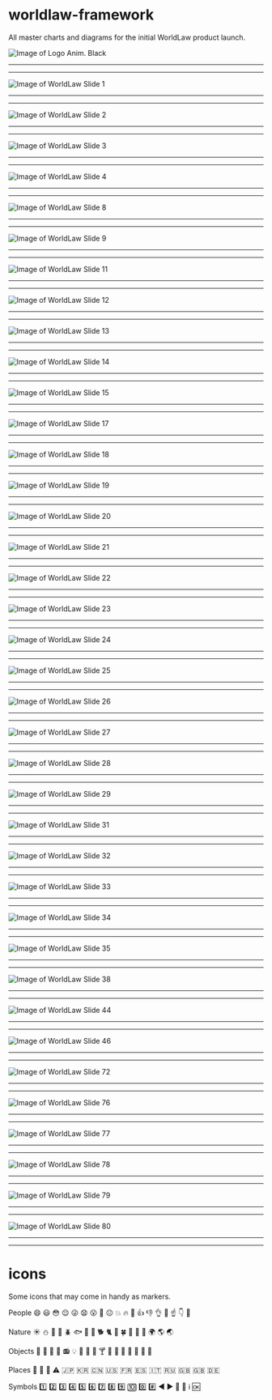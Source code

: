 # worldlaw-framework
All master charts and diagrams for the initial WorldLaw product launch.

![Image of Logo Anim. Black](http://blackboxlaw.com/images/wl-anim-2020-black-12-black.gif)

---
--- 

![Image of WorldLaw Slide 1](https://www.lucidchart.com/publicSegments/view/f44517b1-e84b-4684-a7d7-9ec336763634/image.png)

---
--- 

![Image of WorldLaw Slide 2](https://www.lucidchart.com/publicSegments/view/a8872379-d5ef-47ae-b447-2b0299fb91db/image.png)

---
--- 

![Image of WorldLaw Slide 3](https://www.lucidchart.com/publicSegments/view/a469eea3-3b46-4c0b-b208-1b53b03104b2/image.png)

---
--- 

![Image of WorldLaw Slide 4](https://www.lucidchart.com/publicSegments/view/c4d816bb-4431-4b08-b245-0f145b1efdde/image.png)

---
--- 

![Image of WorldLaw Slide 8](https://www.lucidchart.com/publicSegments/view/356f4f92-ee5c-426d-b0e7-aa7cf79bea81/image.png)

---
--- 

![Image of WorldLaw Slide 9](https://www.lucidchart.com/publicSegments/view/3d9c9cb3-db42-429e-912b-cdddc565ecd7/image.png)

---
--- 

![Image of WorldLaw Slide 11](https://www.lucidchart.com/publicSegments/view/6a3c23bf-f84b-4844-b2c8-9b4a840c35c6/image.png)

---
--- 

![Image of WorldLaw Slide 12](https://www.lucidchart.com/publicSegments/view/3f415703-72b0-4ad8-9720-84de3da07c12/image.png)

---
--- 

![Image of WorldLaw Slide 13](https://www.lucidchart.com/publicSegments/view/ef03a56a-3ce2-4442-81a5-69e0bbcd9012/image.png)

---
--- 

![Image of WorldLaw Slide 14](https://www.lucidchart.com/publicSegments/view/81d81b5d-a37a-4d15-9973-fc1d53233685/image.png)

---
--- 

![Image of WorldLaw Slide 15](https://www.lucidchart.com/publicSegments/view/7149e935-e86b-48df-b480-42fc6a7037df/image.png)

---
--- 

![Image of WorldLaw Slide 17](https://www.lucidchart.com/publicSegments/view/f4fc4fee-46b6-4826-bbc7-5134e0d8c3ec/image.png)

---
--- 

![Image of WorldLaw Slide 18](https://www.lucidchart.com/publicSegments/view/071594c9-727c-41b8-befa-c704abcab9d4/image.png)

---
--- 

![Image of WorldLaw Slide 19](https://www.lucidchart.com/publicSegments/view/ef0ee99b-420b-45fc-8e0f-44ae7b413020/image.png)

---
--- 

![Image of WorldLaw Slide 20](https://www.lucidchart.com/publicSegments/view/1c25cb18-72d9-40ef-9c14-e666fc422f63/image.png)

---
--- 

![Image of WorldLaw Slide 21](https://www.lucidchart.com/publicSegments/view/e86c09b5-9980-4fad-8d0d-3b91c49b8be9/image.png)

---
--- 

![Image of WorldLaw Slide 22](https://www.lucidchart.com/publicSegments/view/a4aa75e5-67b1-4ebd-8a47-65cd312853eb/image.png)

---
--- 

![Image of WorldLaw Slide 23](https://www.lucidchart.com/publicSegments/view/0918303f-cff5-4d39-9012-f0cbe88f59cd/image.png)

---
--- 

![Image of WorldLaw Slide 24](https://www.lucidchart.com/publicSegments/view/a023c103-0226-4e8e-a3ae-67e5ef6246c2/image.png)

---
--- 

![Image of WorldLaw Slide 25](https://www.lucidchart.com/publicSegments/view/418c33e6-5cf2-4e5c-8e3a-ec91edf0ec7d/image.png)

---
--- 

![Image of WorldLaw Slide 26](https://www.lucidchart.com/publicSegments/view/3bb9f850-ae6f-4f4c-8697-2a20cba323d6/image.png)

---
--- 

![Image of WorldLaw Slide 27](https://www.lucidchart.com/publicSegments/view/0363e5a5-6866-4c9e-9d4d-94556a4f35d0/image.png)

---
--- 

![Image of WorldLaw Slide 28](https://www.lucidchart.com/publicSegments/view/2452fbae-9a2b-40bd-9b7f-bd2b499bd787/image.png)

---
--- 

![Image of WorldLaw Slide 29](https://www.lucidchart.com/publicSegments/view/253d86a5-c045-429c-9528-1f26b2a88682/image.png)

---
--- 

![Image of WorldLaw Slide 31](https://www.lucidchart.com/publicSegments/view/253d86a5-c045-429c-9528-1f26b2a88682/image.png)

---
--- 

![Image of WorldLaw Slide 32](https://www.lucidchart.com/publicSegments/view/bbbfbd8b-8ffa-4618-a5c9-9ef14c8bf314/image.png)

---
--- 

![Image of WorldLaw Slide 33](https://www.lucidchart.com/publicSegments/view/fef978e8-f3b9-4d89-b912-57853ce5b8a9/image.png)

---
--- 

![Image of WorldLaw Slide 34](https://www.lucidchart.com/publicSegments/view/9cb7292d-8bf7-4b1f-9bc9-c952ac3b723d/image.png)

---
--- 

![Image of WorldLaw Slide 35](https://www.lucidchart.com/publicSegments/view/160a4b71-bb63-4218-a5ce-efd214f6a8b2/image.png)

---
--- 

![Image of WorldLaw Slide 38](https://www.lucidchart.com/publicSegments/view/50dede1c-6ceb-4c11-920c-a78676ee93e7/image.png)

---
--- 

![Image of WorldLaw Slide 44](https://www.lucidchart.com/publicSegments/view/5874dc14-2024-4bc2-b86a-663c46c6513d/image.png)

---
--- 

![Image of WorldLaw Slide 46](https://www.lucidchart.com/publicSegments/view/db2a5013-e4f1-41fa-a1d6-07db5b27e14c/image.png)

---
--- 

![Image of WorldLaw Slide 72](https://www.lucidchart.com/publicSegments/view/148130fb-c288-45dc-85a9-ffe32ee79074/image.png)

---
--- 

![Image of WorldLaw Slide 76](https://www.lucidchart.com/publicSegments/view/12568fe4-a4a8-4cfe-92ae-61b212742bc9/image.png)

---
--- 

![Image of WorldLaw Slide 77](https://www.lucidchart.com/publicSegments/view/8f603705-f54e-41a7-ad4e-24b55b830a26/image.png)

---
--- 

![Image of WorldLaw Slide 78](https://www.lucidchart.com/publicSegments/view/8d78fd21-d0a3-458c-88f3-6e179569b2b6/image.png)

---
--- 

![Image of WorldLaw Slide 79](https://www.lucidchart.com/publicSegments/view/df8d98e7-742e-424c-bf5c-8f30cc01a71f/image.png)

---
--- 

![Image of WorldLaw Slide 80](https://www.lucidchart.com/publicSegments/view/19bdb2f4-c115-44f4-a6eb-a7e2532d24e1/image.png)

---
---

# icons
Some icons that may come in handy as markers.

People
    :smile:
    :smiley:
    :flushed:
    :relieved:
    :stuck_out_tongue_winking_eye:
    :anguished:
    :open_mouth:
    :grimacing:
    :neutral_face:
    :boom:
    :fire:
    :hankey:
    :+1:
    :-1:
    :ok_hand:
    :punch:
    :point_up:
    :point_down:
    :eyes:

Nature 
    :sunny:
    :snowman:
    :chicken:
    :penguin:
    :beetle:
    :fish:
    :tropical_fish:
    :rooster:
    :dog2:
    :cat2:
    :tulip:
    :four_leaf_clover:
    :cactus:
    :palm_tree:
    :evergreen_tree:
    :earth_africa:
    :earth_americas:
    :earth_asia:

Objects
    :gift_heart:
    :jack_o_lantern:
    :christmas_tree:
    :tada:
    :radio:
    :bulb:
    :tophat:
    :beer:
    :beers:
    :cocktail:
    :tropical_drink:
    :wine_glass:
    :pizza:
    :hamburger:
    :sushi:
    :doughnut:
    :lollipop:

Places
    :hospital:
    :bank:
    :rocket:
    :warning:
    :jp:
    :kr:
    :cn:
    :us:
    :fr:
    :es:
    :it:
    :ru:
    :gb:
    :uk:
    :de:

Symbols
    :one:
    :two:
    :three:
    :four:
    :five:
    :six:
    :seven:
    :eight:
    :nine:
    :keycap_ten:
    :zero:
    :hash:
    :arrow_backward:
    :arrow_forward:
    :arrow_down_small:
    :arrow_up_small:
    :information_source:
    :ok:
